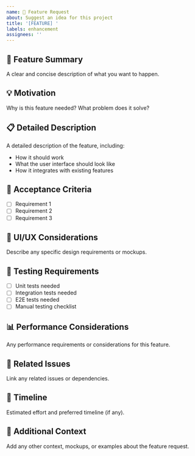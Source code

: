```yaml
---
name: 🚀 Feature Request
about: Suggest an idea for this project
title: '[FEATURE] '
labels: enhancement
assignees: ''
---
```


## 🚀 Feature Summary
A clear and concise description of what you want to happen.

## 💡 Motivation
Why is this feature needed? What problem does it solve?

## 📋 Detailed Description
A detailed description of the feature, including:
- How it should work
- What the user interface should look like
- How it integrates with existing features

## 🎯 Acceptance Criteria
- [ ] Requirement 1
- [ ] Requirement 2  
- [ ] Requirement 3

## 🎨 UI/UX Considerations
Describe any specific design requirements or mockups.

## 🧪 Testing Requirements
- [ ] Unit tests needed
- [ ] Integration tests needed
- [ ] E2E tests needed
- [ ] Manual testing checklist

## 📊 Performance Considerations
Any performance requirements or considerations for this feature.

## 🔗 Related Issues
Link any related issues or dependencies.

## 📅 Timeline
Estimated effort and preferred timeline (if any).

## 📝 Additional Context
Add any other context, mockups, or examples about the feature request.